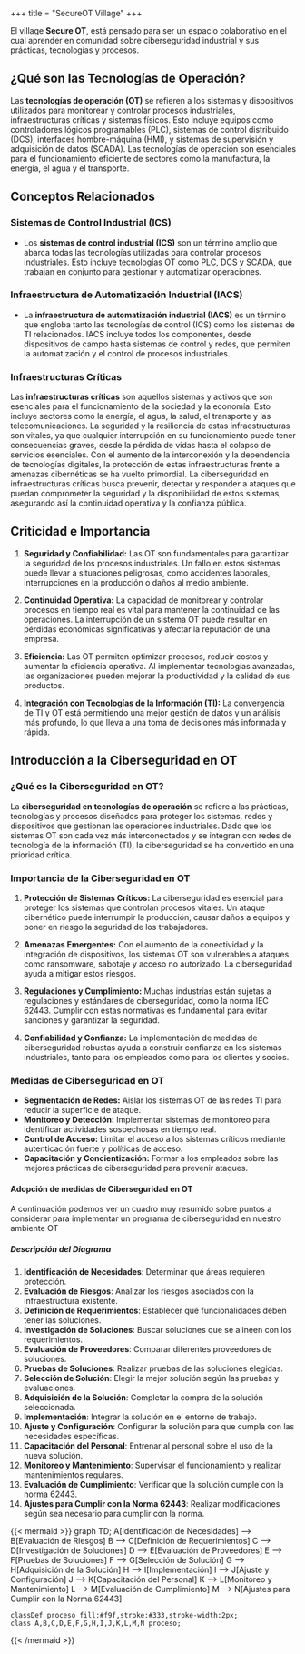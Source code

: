 +++
title = "SecureOT Village"
+++

El village **Secure OT**, está pensado para ser un espacio colaborativo en el cual aprender en comunidad sobre ciberseguridad industrial y sus prácticas, tecnologías y procesos.

## ¿Qué son las Tecnologías de Operación?
Las **tecnologías de operación (OT)** se refieren a los sistemas y dispositivos utilizados para monitorear y controlar procesos industriales, infraestructuras críticas y sistemas físicos. Esto incluye equipos como controladores lógicos programables (PLC), sistemas de control distribuido (DCS), interfaces hombre-máquina (HMI), y sistemas de supervisión y adquisición de datos (SCADA). Las tecnologías de operación son esenciales para el funcionamiento eficiente de sectores como la manufactura, la energía, el agua y el transporte.

## Conceptos Relacionados

### Sistemas de Control Industrial (ICS)
- Los **sistemas de control industrial (ICS)** son un término amplio que abarca todas las tecnologías utilizadas para controlar procesos industriales. Esto incluye tecnologías OT como PLC, DCS y SCADA, que trabajan en conjunto para gestionar y automatizar operaciones.

### Infraestructura de Automatización Industrial (IACS)
- La **infraestructura de automatización industrial (IACS)** es un término que engloba tanto las tecnologías de control (ICS) como los sistemas de TI relacionados. IACS incluye todos los componentes, desde dispositivos de campo hasta sistemas de control y redes, que permiten la automatización y el control de procesos industriales.

### Infraestructuras Críticas

Las **infraestructuras críticas** son aquellos sistemas y activos que son esenciales para el funcionamiento de la sociedad y la economía. Esto incluye sectores como la energía, el agua, la salud, el transporte y las telecomunicaciones. La seguridad y la resiliencia de estas infraestructuras son vitales, ya que cualquier interrupción en su funcionamiento puede tener consecuencias graves, desde la pérdida de vidas hasta el colapso de servicios esenciales. Con el aumento de la interconexión y la dependencia de tecnologías digitales, la protección de estas infraestructuras frente a amenazas cibernéticas se ha vuelto primordial. La ciberseguridad en infraestructuras críticas busca prevenir, detectar y responder a ataques que puedan comprometer la seguridad y la disponibilidad de estos sistemas, asegurando así la continuidad operativa y la confianza pública.


## Criticidad e Importancia
1. **Seguridad y Confiabilidad:** Las OT son fundamentales para garantizar la seguridad de los procesos industriales. Un fallo en estos sistemas puede llevar a situaciones peligrosas, como accidentes laborales, interrupciones en la producción o daños al medio ambiente.
  
2. **Continuidad Operativa:** La capacidad de monitorear y controlar procesos en tiempo real es vital para mantener la continuidad de las operaciones. La interrupción de un sistema OT puede resultar en pérdidas económicas significativas y afectar la reputación de una empresa.
  
3. **Eficiencia:** Las OT permiten optimizar procesos, reducir costos y aumentar la eficiencia operativa. Al implementar tecnologías avanzadas, las organizaciones pueden mejorar la productividad y la calidad de sus productos.

4. **Integración con Tecnologías de la Información (TI):** La convergencia de TI y OT está permitiendo una mejor gestión de datos y un análisis más profundo, lo que lleva a una toma de decisiones más informada y rápida.

## Introducción a la Ciberseguridad en OT

### ¿Qué es la Ciberseguridad en OT?
La **ciberseguridad en tecnologías de operación** se refiere a las prácticas, tecnologías y procesos diseñados para proteger los sistemas, redes y dispositivos que gestionan las operaciones industriales. Dado que los sistemas OT son cada vez más interconectados y se integran con redes de tecnología de la información (TI), la ciberseguridad se ha convertido en una prioridad crítica.

### Importancia de la Ciberseguridad en OT
1. **Protección de Sistemas Críticos:** La ciberseguridad es esencial para proteger los sistemas que controlan procesos vitales. Un ataque cibernético puede interrumpir la producción, causar daños a equipos y poner en riesgo la seguridad de los trabajadores.

2. **Amenazas Emergentes:** Con el aumento de la conectividad y la integración de dispositivos, los sistemas OT son vulnerables a ataques como ransomware, sabotaje y acceso no autorizado. La ciberseguridad ayuda a mitigar estos riesgos.

3. **Regulaciones y Cumplimiento:** Muchas industrias están sujetas a regulaciones y estándares de ciberseguridad, como la norma IEC 62443. Cumplir con estas normativas es fundamental para evitar sanciones y garantizar la seguridad.

4. **Confiabilidad y Confianza:** La implementación de medidas de ciberseguridad robustas ayuda a construir confianza en los sistemas industriales, tanto para los empleados como para los clientes y socios.

### Medidas de Ciberseguridad en OT
- **Segmentación de Redes:** Aislar los sistemas OT de las redes TI para reducir la superficie de ataque.
- **Monitoreo y Detección:** Implementar sistemas de monitoreo para identificar actividades sospechosas en tiempo real.
- **Control de Acceso:** Limitar el acceso a los sistemas críticos mediante autenticación fuerte y políticas de acceso.
- **Capacitación y Concientización:** Formar a los empleados sobre las mejores prácticas de ciberseguridad para prevenir ataques.

#### Adopción de medidas de Ciberseguridad en OT

A continuación podemos ver un cuadro muy resumido sobre puntos a considerar para implementar un programa de ciberseguridad en nuestro ambiente OT

##### Descripción del Diagrama

1. **Identificación de Necesidades**: Determinar qué áreas requieren protección.
2. **Evaluación de Riesgos**: Analizar los riesgos asociados con la infraestructura existente.
3. **Definición de Requerimientos**: Establecer qué funcionalidades deben tener las soluciones.
4. **Investigación de Soluciones**: Buscar soluciones que se alineen con los requerimientos.
5. **Evaluación de Proveedores**: Comparar diferentes proveedores de soluciones.
6. **Pruebas de Soluciones**: Realizar pruebas de las soluciones elegidas.
7. **Selección de Solución**: Elegir la mejor solución según las pruebas y evaluaciones.
8. **Adquisición de la Solución**: Completar la compra de la solución seleccionada.
9. **Implementación**: Integrar la solución en el entorno de trabajo.
10. **Ajuste y Configuración**: Configurar la solución para que cumpla con las necesidades específicas.
11. **Capacitación del Personal**: Entrenar al personal sobre el uso de la nueva solución.
12. **Monitoreo y Mantenimiento**: Supervisar el funcionamiento y realizar mantenimientos regulares.
13. **Evaluación de Cumplimiento**: Verificar que la solución cumple con la norma 62443.
14. **Ajustes para Cumplir con la Norma 62443**: Realizar modificaciones según sea necesario para cumplir con la norma.

{{< mermaid >}}
graph TD;
    A[Identificación de Necesidades] --> B[Evaluación de Riesgos]
    B --> C[Definición de Requerimientos]
    C --> D[Investigación de Soluciones]
    D --> E[Evaluación de Proveedores]
    E --> F[Pruebas de Soluciones]
    F --> G[Selección de Solución]
    G --> H[Adquisición de la Solución]
    H --> I[Implementación]
    I --> J[Ajuste y Configuración]
    J --> K[Capacitación del Personal]
    K --> L[Monitoreo y Mantenimiento]
    L --> M[Evaluación de Cumplimiento]
    M --> N[Ajustes para Cumplir con la Norma 62443]

    classDef proceso fill:#f9f,stroke:#333,stroke-width:2px;
    class A,B,C,D,E,F,G,H,I,J,K,L,M,N proceso;
{{< /mermaid >}}
